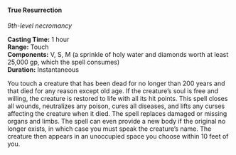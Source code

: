 #### True Resurrection
<!-- TODO Check and tag this spell-->
<!-- markdownlint-disable-next-line no-emphasis-as-heading -->
_9th-level necromancy_

**Casting Time:** 1 hour \
**Range:** Touch \
**Components:** V, S, M (a sprinkle of holy water and diamonds worth at least 25,000 gp, which the spell consumes) \
**Duration:** Instantaneous

You touch a creature that has been dead for no longer than 200 years and that died for any reason except old age.
If the creature’s soul is free and willing, the creature is restored to life with all its hit points.
This spell closes all wounds, neutralizes any poison, cures all diseases, and lifts any curses affecting the creature when it died.
The spell replaces damaged or missing organs and limbs.
The spell can even provide a new body if the original no longer exists, in which case you must speak the creature’s name.
The creature then appears in an unoccupied space you choose within 10 feet of you.
